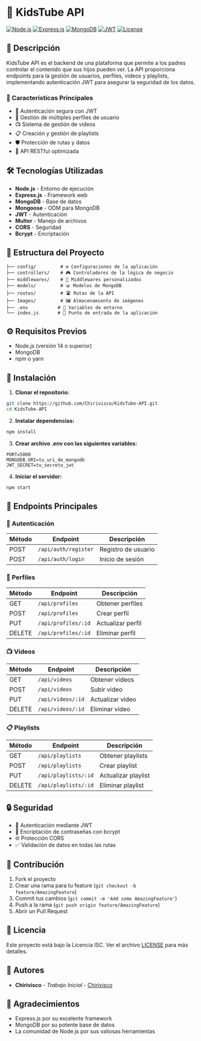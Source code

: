 # 🎥 KidsTube API

[![Node.js](https://img.shields.io/badge/Node.js-43853D?style=for-the-badge&logo=node.js&logoColor=white)](https://nodejs.org/)
[![Express.js](https://img.shields.io/badge/Express.js-404D59?style=for-the-badge)](https://expressjs.com/)
[![MongoDB](https://img.shields.io/badge/MongoDB-4EA94B?style=for-the-badge&logo=mongodb&logoColor=white)](https://www.mongodb.com/)
[![JWT](https://img.shields.io/badge/JWT-000000?style=for-the-badge&logo=JSON%20web%20tokens&logoColor=white)](https://jwt.io/)
[![License](https://img.shields.io/badge/License-ISC-blue.svg)](https://opensource.org/licenses/ISC)

## 📝 Descripción

KidsTube API es el backend de una plataforma que permite a los padres controlar el contenido que sus hijos pueden ver. La API proporciona endpoints para la gestión de usuarios, perfiles, videos y playlists, implementando autenticación JWT para asegurar la seguridad de los datos.

### 🎯 Características Principales

- 🔐 Autenticación segura con JWT
- 👥 Gestión de múltiples perfiles de usuario
- 📺 Sistema de gestión de videos
- 📋 Creación y gestión de playlists
- 🛡️ Protección de rutas y datos
- 📱 API RESTful optimizada

## 🛠️ Tecnologías Utilizadas

- **Node.js** - Entorno de ejecución
- **Express.js** - Framework web
- **MongoDB** - Base de datos
- **Mongoose** - ODM para MongoDB
- **JWT** - Autenticación
- **Multer** - Manejo de archivos
- **CORS** - Seguridad
- **Bcrypt** - Encriptación

## 📁 Estructura del Proyecto

```
├── config/         # ⚙️ Configuraciones de la aplicación
├── controllers/    # 🎮 Controladores de la lógica de negocio
├── middlewares/    # 🔄 Middlewares personalizados
├── models/         # 📊 Modelos de MongoDB
├── routes/         # 🛣️ Rutas de la API
├── Images/         # 🖼️ Almacenamiento de imágenes
├── .env           # 🔑 Variables de entorno
└── index.js       # 🚀 Punto de entrada de la aplicación
```

## ⚙️ Requisitos Previos

- Node.js (versión 14 o superior)
- MongoDB
- npm o yarn

## 🚀 Instalación

1. **Clonar el repositorio:**
```bash
git clone https://github.com/Chirivisco/KidsTube-API.git
cd KidsTube-API
```

2. **Instalar dependencias:**
```bash
npm install
```

3. **Crear archivo .env con las siguientes variables:**
```env
PORT=5000
MONGODB_URI=tu_uri_de_mongodb
JWT_SECRET=tu_secreto_jwt
```

4. **Iniciar el servidor:**
```bash
npm start
```

## 🔌 Endpoints Principales

### 🔐 Autenticación
| Método | Endpoint | Descripción |
|--------|----------|-------------|
| POST | `/api/auth/register` | Registro de usuario |
| POST | `/api/auth/login` | Inicio de sesión |

### 👥 Perfiles
| Método | Endpoint | Descripción |
|--------|----------|-------------|
| GET | `/api/profiles` | Obtener perfiles |
| POST | `/api/profiles` | Crear perfil |
| PUT | `/api/profiles/:id` | Actualizar perfil |
| DELETE | `/api/profiles/:id` | Eliminar perfil |

### 📺 Videos
| Método | Endpoint | Descripción |
|--------|----------|-------------|
| GET | `/api/videos` | Obtener videos |
| POST | `/api/videos` | Subir video |
| PUT | `/api/videos/:id` | Actualizar video |
| DELETE | `/api/videos/:id` | Eliminar video |

### 📋 Playlists
| Método | Endpoint | Descripción |
|--------|----------|-------------|
| GET | `/api/playlists` | Obtener playlists |
| POST | `/api/playlists` | Crear playlist |
| PUT | `/api/playlists/:id` | Actualizar playlist |
| DELETE | `/api/playlists/:id` | Eliminar playlist |

## 🔒 Seguridad

- 🔐 Autenticación mediante JWT
- 🔑 Encriptación de contraseñas con bcrypt
- 🌐 Protección CORS
- ✅ Validación de datos en todas las rutas

## 🤝 Contribución

1. Fork el proyecto
2. Crear una rama para tu feature (`git checkout -b feature/AmazingFeature`)
3. Commit tus cambios (`git commit -m 'Add some AmazingFeature'`)
4. Push a la rama (`git push origin feature/AmazingFeature`)
5. Abrir un Pull Request

## 📄 Licencia

Este proyecto está bajo la Licencia ISC. Ver el archivo [LICENSE](LICENSE) para más detalles.

## 👥 Autores

- **Chirivisco** - *Trabajo Inicial* - [Chirivisco](https://github.com/Chirivisco)

## 🙏 Agradecimientos

- Express.js por su excelente framework
- MongoDB por su potente base de datos
- La comunidad de Node.js por sus valiosas herramientas 